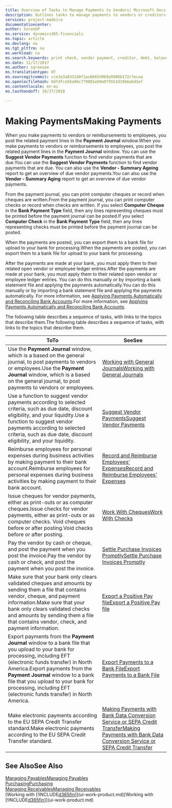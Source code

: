```yaml
---
title: Overview of Tasks to Manage Payments to Vendors| Microsoft Docs
description: Outlines tasks to manage payments to vendors or creditors, including posting payment lines and getting an overview of the balance due.
services: project-madeira
documentationcenter: 
author: SorenGP
ms.service: dynamics365-financials
ms.topic: article
ms.devlang: na
ms.tgt_pltfrm: na
ms.workload: na
ms.search.keywords: print check, vendor payment, creditor, debt, balance due, AP
ms.date: 11/17/2017
ms.author: sgroespe
ms.translationtype: HT
ms.sourcegitcommit: cce3a3a8331d8f1ac6665d9b9a9908b172cfecaa
ms.openlocfilehash: 6dfdfce56a06c779881eb0a0f9553d19b6abd1ef
ms.contentlocale: en-au
ms.lasthandoff: 10/27/2018

---
```

# <a name="making-payments"></a><span data-ttu-id="d4af8-103">Making Payments</span><span class="sxs-lookup"><span data-stu-id="d4af8-103">Making Payments</span></span>
<span data-ttu-id="d4af8-104">When you make payments to vendors or reimbursements to employees, you post the related payment lines in the **Payment Journal** window.</span><span class="sxs-lookup"><span data-stu-id="d4af8-104">When you make payments to vendors or reimbursements to employees, you post the related payment lines in the **Payment Journal** window.</span></span> <span data-ttu-id="d4af8-105">You can use the **Suggest Vendor Payments** function to find vendor payments that are due.</span><span class="sxs-lookup"><span data-stu-id="d4af8-105">You can use the **Suggest Vendor Payments** function to find vendor payments that are due.</span></span> <span data-ttu-id="d4af8-106">You can also use the **Vendor - Summary Ageing** report to get an overview of due vendor payments.</span><span class="sxs-lookup"><span data-stu-id="d4af8-106">You can also use the **Vendor - Summary Aging** report to get an overview of due vendor payments.</span></span>

<span data-ttu-id="d4af8-107">From the payment journal, you can print computer cheques or record when cheques are written.</span><span class="sxs-lookup"><span data-stu-id="d4af8-107">From the payment journal, you can print computer checks or record when checks are written.</span></span> <span data-ttu-id="d4af8-108">If you select **Computer Cheque** in the **Bank Payment Type** field, then any lines representing cheques must be printed before the payment journal can be posted.</span><span class="sxs-lookup"><span data-stu-id="d4af8-108">If you select **Computer Check** in the **Bank Payment Type** field, then any lines representing checks must be printed before the payment journal can be posted.</span></span>

<span data-ttu-id="d4af8-109">When the payments are posted, you can export them to a bank file for upload to your bank for processing.</span><span class="sxs-lookup"><span data-stu-id="d4af8-109">When the payments are posted, you can export them to a bank file for upload to your bank for processing.</span></span>

<span data-ttu-id="d4af8-110">After the payments are made at your bank, you must apply them to their related open vendor or employee ledger entries.</span><span class="sxs-lookup"><span data-stu-id="d4af8-110">After the payments are made at your bank, you must apply them to their related open vendor or employee ledger entries.</span></span> <span data-ttu-id="d4af8-111">You can do this manually or by importing a bank statement file and applying the payments automatically.</span><span class="sxs-lookup"><span data-stu-id="d4af8-111">You can do this manually or by importing a bank statement file and applying the payments automatically.</span></span> <span data-ttu-id="d4af8-112">For more information, see [Applying Payments Automatically and Reconciling Bank Accounts](receivables-apply-payments-auto-reconcile-bank-accounts.md).</span><span class="sxs-lookup"><span data-stu-id="d4af8-112">For more information, see [Applying Payments Automatically and Reconciling Bank Accounts](receivables-apply-payments-auto-reconcile-bank-accounts.md).</span></span>

<span data-ttu-id="d4af8-113">The following table describes a sequence of tasks, with links to the topics that describe them.</span><span class="sxs-lookup"><span data-stu-id="d4af8-113">The following table describes a sequence of tasks, with links to the topics that describe them.</span></span>

| <span data-ttu-id="d4af8-114">To</span><span class="sxs-lookup"><span data-stu-id="d4af8-114">To</span></span> | <span data-ttu-id="d4af8-115">See</span><span class="sxs-lookup"><span data-stu-id="d4af8-115">See</span></span> |
| --- | --- |
|<span data-ttu-id="d4af8-116">Use the **Payment Journal** window, which is a based on the general journal, to post payments to vendors or employees.</span><span class="sxs-lookup"><span data-stu-id="d4af8-116">Use the **Payment Journal** window, which is a based on the general journal, to post payments to vendors or employees.</span></span>|[<span data-ttu-id="d4af8-117">Working with General Journals</span><span class="sxs-lookup"><span data-stu-id="d4af8-117">Working with General Journals</span></span>](ui-work-general-journals.md)|
| <span data-ttu-id="d4af8-118">Use a function to suggest vendor payments according to selected criteria, such as due date, discount eligibility, and your liquidity.</span><span class="sxs-lookup"><span data-stu-id="d4af8-118">Use a function to suggest vendor payments according to selected criteria, such as due date, discount eligibility, and your liquidity.</span></span> |[<span data-ttu-id="d4af8-119">Suggest Vendor Payments</span><span class="sxs-lookup"><span data-stu-id="d4af8-119">Suggest Vendor Payments</span></span>](payables-how-suggest-vendor-payments.md) |
|<span data-ttu-id="d4af8-120">Reimburse employees for personal expenses during business activities by making payment to their bank account.</span><span class="sxs-lookup"><span data-stu-id="d4af8-120">Reimburse employees for personal expenses during business activities by making payment to their bank account.</span></span>|[<span data-ttu-id="d4af8-121">Record and Reimburse Employees' Expenses</span><span class="sxs-lookup"><span data-stu-id="d4af8-121">Record and Reimburse Employees' Expenses</span></span>](finance-how-record-reimburse-employee-expenses.md)|
| <span data-ttu-id="d4af8-122">Issue cheques for vendor payments, either as print-outs or as computer cheques.</span><span class="sxs-lookup"><span data-stu-id="d4af8-122">Issue checks for vendor payments, either as print-outs or as computer checks.</span></span> <span data-ttu-id="d4af8-123">Void cheques before or after posting.</span><span class="sxs-lookup"><span data-stu-id="d4af8-123">Void checks before or after posting.</span></span> |[<span data-ttu-id="d4af8-124">Work With Cheques</span><span class="sxs-lookup"><span data-stu-id="d4af8-124">Work With Checks</span></span>](payables-how-work-checks.md) |
| <span data-ttu-id="d4af8-125">Pay the vendor by cash or cheque, and post the payment when you post the invoice.</span><span class="sxs-lookup"><span data-stu-id="d4af8-125">Pay the vendor by cash or check, and post the payment when you post the invoice.</span></span> |[<span data-ttu-id="d4af8-126">Settle Purchase Invoices Promptly</span><span class="sxs-lookup"><span data-stu-id="d4af8-126">Settle Purchase Invoices Promptly</span></span>](finance-how-to-settle-purchase-invoices-promptly.md) |
| <span data-ttu-id="d4af8-127">Make sure that your bank only clears validated cheques and amounts by sending them a file that contains vendor, cheque, and payment information.</span><span class="sxs-lookup"><span data-stu-id="d4af8-127">Make sure that your bank only clears validated checks and amounts by sending them a file that contains vendor, check, and payment information.</span></span> |[<span data-ttu-id="d4af8-128">Export a Positive Pay file</span><span class="sxs-lookup"><span data-stu-id="d4af8-128">Export a Positive Pay file</span></span>](finance-how-positive-pay.md) |
|<span data-ttu-id="d4af8-129">Export payments from the **Payment Journal** window to a bank file that you upload to your bank for processing, including EFT (electronic funds transfer) in North America.</span><span class="sxs-lookup"><span data-stu-id="d4af8-129">Export payments from the **Payment Journal** window to a bank file that you upload to your bank for processing, including EFT (electronic funds transfer) in North America.</span></span> |[<span data-ttu-id="d4af8-130">Export Payments to a Bank File</span><span class="sxs-lookup"><span data-stu-id="d4af8-130">Export Payments to a Bank File</span></span>](payables-how-export-payments-bank-file.md)|
|<span data-ttu-id="d4af8-131">Make electronic payments according to the EU SEPA Credit Transfer standard.</span><span class="sxs-lookup"><span data-stu-id="d4af8-131">Make electronic payments according to the EU SEPA Credit Transfer standard.</span></span>|[<span data-ttu-id="d4af8-132">Making Payments with Bank Data Conversion Service or SEPA Credit Transfer</span><span class="sxs-lookup"><span data-stu-id="d4af8-132">Making Payments with Bank Data Conversion Service or SEPA Credit Transfer</span></span>](finance-make-payments-with-bank-data-conversion-service-or-sepa-credit-transfer.md)|    

## <a name="see-also"></a><span data-ttu-id="d4af8-133">See Also</span><span class="sxs-lookup"><span data-stu-id="d4af8-133">See Also</span></span>
[<span data-ttu-id="d4af8-134">Managing Payables</span><span class="sxs-lookup"><span data-stu-id="d4af8-134">Managing Payables</span></span>](payables-manage-payables.md)  
[<span data-ttu-id="d4af8-135">Purchasing</span><span class="sxs-lookup"><span data-stu-id="d4af8-135">Purchasing</span></span>](purchasing-manage-purchasing.md)  
[<span data-ttu-id="d4af8-136">Managing Receivables</span><span class="sxs-lookup"><span data-stu-id="d4af8-136">Managing Receivables</span></span>](receivables-manage-receivables.md)  
<span data-ttu-id="d4af8-137">[Working with [!INCLUDE[d365fin](includes/d365fin_md.md)]](ui-work-product.md)</span><span class="sxs-lookup"><span data-stu-id="d4af8-137">[Working with [!INCLUDE[d365fin](includes/d365fin_md.md)]](ui-work-product.md)</span></span>  

